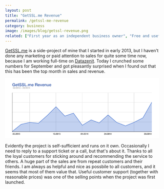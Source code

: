 ```yaml
---
layout: post
title: "GetSSL.me Revenue"
permalink: /getssl-me-revenue
category: business
image: /images/blog/getssl-revenue.png
related: ["First year as an independent business owner", "Free and useful apps for startups", "My biggest challenges as a startup founder"]
---
```


[GetSSL.me](https://getssl.me/) is a side-project of mine that I started in early 2013, but I haven't done any marketing or paid attention to sales for quite some time now, because I am working full-time on [Datazenit](http://datazenit.com). Today I crunched some numbers for September and got pleasantly surprised when I found out that this has been the top month in sales and revenue. 

![GetSSL.me SSL sales](/images/blog/getssl-revenue.png)

<!-- more -->

Evidently the project is self-sufficient and runs on it own. Occasionally I need to reply to a support ticket or a call, but that's about it. Thanks to all the loyal customers for sticking around and recommending the service to others. A huge part of the sales are from repeat customers and their friends. I am always as helpful and nice as possbile to all customers, and it seems that most of them value that. Useful customer support (together with reasonable prices) was one of the selling points when the project was first launched. 